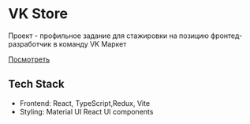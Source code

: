 # VK Store

Проект - профильное задание для стажировки на позицию фронтед-разработчик в команду VK Маркет

[Посмотреть](https://vk-store.vercel.app/)

## Tech Stack

-   Frontend: React, TypeScript,Redux, Vite
-   Styling: Material UI React UI components
